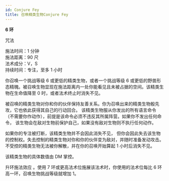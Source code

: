 ```yaml
---
id: Conjure Fey
title: 召唤精类生物Conjure Fey
---
```


**6 环**

咒法

施法时间：1 分钟  
施法距离：90 尺  
法术成分：V，S  
持续时间：专注，至多 1 小时

你召唤一个挑战等级 6 或更低的精类生物，或者一个挑战等级 6 或更低的野兽形态精魄。被召唤生物显现在施法距离内一处你能看见且未被占据的空间。该精类生物在生命值降至 0
时，或者法术终止时消失不见。

被召唤的精类生物对你和你的伙伴保持友善关系。你为召唤出来的精类生物骰先攻，它也依此获得其自己的行动回合。
该精类生物服从你发出的所有语言命令（不需要你作动作），前提是该命令必须不违反其所属阵营。如果你不发出任何命令，
该生物会在敌对生物前保护自己，如果没有敌对生物则不执行任何动作。

如果你的专注被打断，该精类生物并不会因此消失不见，
但你会因此失去该生物的控制权。失去控制的精类生物对你和你的伙伴变为敌对，并随时准备发动攻击。不受控的精类生物无法被你解散，并在你的召唤开始算起 1 小时后消失不见。

该精类生物的具体数值由 DM 掌控。

升环施法效应
。使用 7 环或更高法术位施展该法术时，你使用的法术位每比 6 环高一环，召唤生物挑战等级就增加 1。
